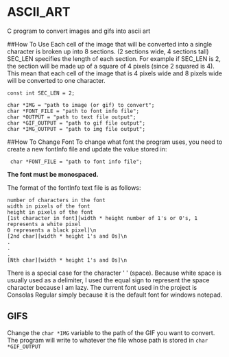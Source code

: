 # ASCII_ART
C program to convert images and gifs into ascii art

##How To Use
Each cell of the image that will be converted into a single character is broken up into
8 sections. (2 sections wide, 4 sections tall) SEC_LEN specifies the length of each section. 
For example if SEC_LEN is 2, the section will be made up of a square of 4 pixels (since 2 
squared is 4). This mean that each cell of the image that is 4 pixels wide and 8 pixels wide
will be converted to one character.

    const int SEC_LEN = 2;

    char *IMG = "path to image (or gif) to convert";
    char *FONT_FILE = "path to font info file";
    char *OUTPUT = "path to text file output";
    char *GIF_OUTPUT = "path to gif file output";
    char *IMG_OUTPUT = "path to img file output";
    
##How To Change Font
To change what font the program uses, you need to create a new fontInfo file and update the
value stored in:

     char *FONT_FILE = "path to font info file";
    
**The font must be monospaced.** 

The format of the fontInfo text file is as follows:
    
    number of characters in the font
    width in pixels of the font
    height in pixels of the font
    [1st character in font][width * height number of 1's or 0's, 1 represents a white pixel
    0 represents a black pixel]\n
    [2nd char][width * height 1's and 0s]\n
    .
    .
    .
    [Nth char][width * height 1's and 0s]\n
    
There is a special case for the character ' ' (space). Because white space is usually used
as a delimiter, I used the equal sign to represent the space character because I am lazy.
The current font used in the project is Consolas Regular simply because it is the default
font for windows notepad. 

## GIFS
Change the `char *IMG` variable to the path of the GIF you want to convert. The program will write to
whatever the file whose path is stored in `char *GIF_OUTPUT` 
